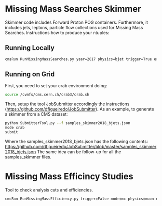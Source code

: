 # Missing Mass Searches Skimmer
Skimmer code includes Forward Proton POG containers. Furthermore, it includes jets, leptons, particle flow collections used for Missing Mass Searches.
Instructions how to produce your ntuples:

## Running Locally

```sh
cmsRun RunMissingMassSearches.py year=2017 physics=bjet trigger=True era=D mode=data
```

## Running on Grid

First, you need to set your crab environment doing:

```sh
source /cvmfs/cms.cern.ch/crab3/crab.sh
```

Then, setup the tool JobSubmitter accordingly the instructions (https://github.com/dfigueiredo/JobSubmitter). As an example, to generate a skimmer from a CMS dataset:

```sh
python SubmitterTool.py --f samples_skimmer2018_bjets.json 
mode crab
submit
```

Where the samples_skimmer2018_bjets.json has the following contents: https://github.com/dfigueiredo/JobSubmitter/blob/master/samples_skimmer2018_bjets.json
The same idea can be follow-up for all the samples_skimmer files.

# Missing Mass Efficincy Studies

Tool to check analysis cuts and efficiencies.

```sh
cmsRun RunMissingMassEfficiency.py trigger=False mode=mc physics=muon debugging=True verbosity=0 discriminator=False
```
